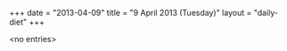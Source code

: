 +++
date = "2013-04-09"
title = "9 April 2013 (Tuesday)"
layout = "daily-diet"
+++


\<no entries\>
